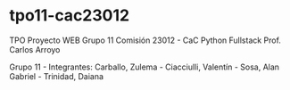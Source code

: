 # tpo11-cac23012
TPO Proyecto WEB Grupo 11
Comisión 23012 - CaC Python Fullstack
Prof. Carlos Arroyo

Grupo 11 - Integrantes: Carballo, Zulema - Ciacciulli, Valentín - Sosa, Alan Gabriel - Trinidad, Daiana

